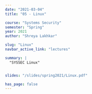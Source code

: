 ```yaml
---
date: "2021-03-04"
title: "05 - Linux"

course: "Systems Security"
semester: "Spring"
year: 2021
author: "Shreya Lakhkar"

slug: "Linux"
navbar_active_link: "lectures"

summary: |
  "SYSSEC Linux"


slides: "/slides/spring2021/Linux.pdf"

has_page: false
---
```

